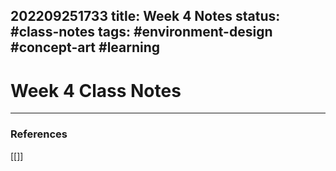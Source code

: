 202209251733
title: Week 4 Notes
status: #class-notes
tags: #environment-design #concept-art #learning
---

# Week 4 Class Notes


---
### References

[[]]

